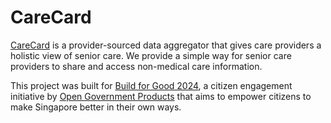 # CareCard

[CareCard](https://www.build.gov.sg/carecard/) is a provider-sourced data aggregator that gives care providers a holistic view of senior care. We provide a simple way for senior care providers to share and access non-medical care information.

This project was built for [Build for Good 2024](https://www.build.gov.sg/bfg2024/), a citizen engagement initiative by [Open Government Products](https://www.open.gov.sg/) that aims to empower citizens to make Singapore better in their own ways.
